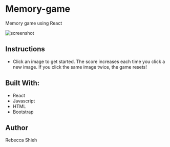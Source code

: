 # Memory-game
Memory game using React

![screenshot](https://user-images.githubusercontent.com/47259793/61087720-7027ed00-a404-11e9-990c-fee3527dd078.PNG)

## Instructions
- Click an image to get started. The score increases each time you click a new image. If you click the same image twice, the game resets!

## Built With:
- React
- Javascript
- HTML
- Bootstrap

## Author
Rebecca Shieh
